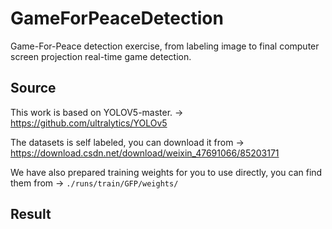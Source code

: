 # GameForPeaceDetection
Game-For-Peace detection exercise, from labeling image to final computer screen projection real-time game detection.

## Source

This work is based on YOLOV5-master. -> https://github.com/ultralytics/YOLOv5

The datasets is self labeled, you can download it from -> https://download.csdn.net/download/weixin_47691066/85203171

We have also prepared training weights for you to use directly, you can find them from -> `./runs/train/GFP/weights/`


## Result
